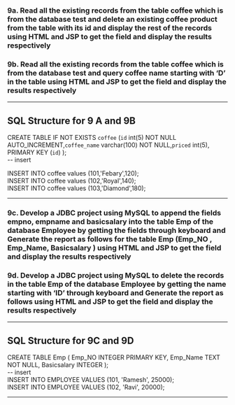### 9a.  Read all the existing records from the table coffee which is from the database test and delete an existing coffee product  from the table with its id and display the rest of the records using HTML and JSP to get the field and display the results respectively

### 9b. Read all the existing records from the table coffee which is from the database test and query coffee name starting with ‘D’  in the table using HTML and JSP to get the field and display the results respectively
---
## SQL Structure for 9 A and 9B

CREATE TABLE IF NOT EXISTS `coffee` (`id` int(5) NOT NULL
AUTO_INCREMENT,`coffee_name` varchar(100) NOT NULL,`priced` int(5), PRIMARY KEY (`id`)
);  
-- insert    

INSERT INTO coffee values (101,'Febary',120);    
INSERT INTO coffee values (102,'Royal',140);    
INSERT INTO coffee values (103,'Diamond',180);    


---
### 9c. Develop a JDBC project using MySQL to append  the fields empno,  empname and basicsalary into the table Emp of the database Employee by getting the fields  through keyboard and Generate the report as follows for the table Emp (Emp\_NO , Emp\_Name, Basicsalary ) using HTML and JSP to get the field and display the results respectively

### 9d. Develop a JDBC project using MySQL to delete the records in the table Emp of the database Employee by getting the name starting with ‘ID’   through keyboard and Generate the report as follows using HTML and JSP to get the field and display the results respectively
---
## SQL Structure for 9C and 9D
CREATE TABLE Emp (
Emp_NO INTEGER PRIMARY KEY,
Emp_Name TEXT NOT NULL,
Basicsalary INTEGER
);  
-- insert    
INSERT INTO EMPLOYEE VALUES (101, 'Ramesh', 25000);    
INSERT INTO EMPLOYEE VALUES (102, 'Ravi', 20000);    

---
